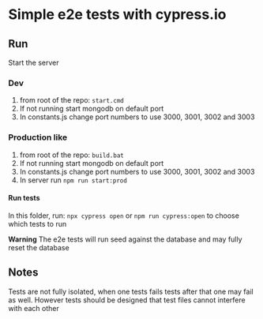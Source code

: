# Simple e2e tests with cypress.io

## Run

Start the server

### Dev

1. from root of the repo: `start.cmd`
2. If not running start mongodb on default port
3. In constants.js change port numbers to use 3000, 3001, 3002 and 3003

### Production like

1. from root of the repo: `build.bat`
2. If not running start mongodb on default port
3. In constants.js change port numbers to use 3000, 3001, 3002 and 3003
4. In server run `npm run start:prod`

#### Run tests
In this folder, run: `npx cypress open` or `npm run cypress:open` to choose which tests to run

**Warning** The e2e tests will run seed against the database and may fully reset the database


## Notes

Tests are not fully isolated, when one tests fails tests after that one may fail as well.
However tests should be designed that test files cannot interfere with each other